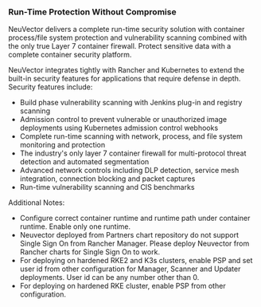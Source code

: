 ### Run-Time Protection Without Compromise

NeuVector delivers a complete run-time security solution with container process/file system protection and vulnerability scanning combined with the only true Layer 7 container firewall. Protect sensitive data with a complete container security platform.

NeuVector integrates tightly with Rancher and Kubernetes to extend the built-in security features for applications that require defense in depth. Security features include:

+ Build phase vulnerability scanning with Jenkins plug-in and registry scanning
+ Admission control to prevent vulnerable or unauthorized image deployments using Kubernetes admission control webhooks
+ Complete run-time scanning with network, process, and file system monitoring and protection
+ The industry's only layer 7 container firewall for multi-protocol threat detection and automated segmentation
+ Advanced network controls including DLP detection, service mesh integration, connection blocking and packet captures
+ Run-time vulnerability scanning and CIS benchmarks

Additional Notes:
+ Configure correct container runtime and runtime path under container runtime. Enable only one runtime.
+ Neuvector deployed from Partners chart repository do not support Single Sign On from Rancher Manager. Please deploy Neuvector from Rancher charts for Single Sign On to work.
+ For deploying on hardened RKE2 and K3s clusters, enable PSP and set user id from other configuration for Manager, Scanner and Updater deployments. User id can be any number other than 0.
+ For deploying on hardened RKE cluster, enable PSP from other configuration.
